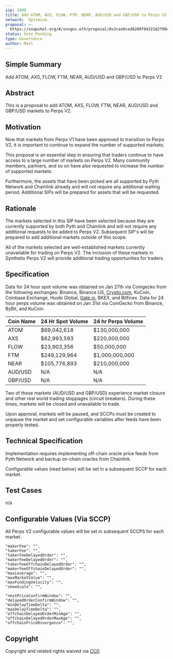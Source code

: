 ```yaml
---
sip: 2000
title: Add ATOM, AXS, FLOW, FTM, NEAR, AUD/USD and GBP/USD to Perps V2
network:  Optimism
proposal: >- 
  https://snapshot.org/#/snxgov.eth/proposal/0x2cee9ced8200f0432162f004470dc6443d820bd452e8715c81a332c827dc7464
status: Vote_Pending
type: Governance
author: Matt
---
```


## Simple Summary

Add ATOM, AXS, FLOW, FTM, NEAR, AUD/USD and GBP/USD to Perps V2

## Abstract

This is a proposal to add ATOM, AXS, FLOW, FTM, NEAR, AUD/USD and GBP/USD markets to Perps V2.

## Motivation

Now that markets from Perps V1 have been approved to transition to Perps V2, it is important to continue to expand the number of supported markets. 

This proposal is an essential step in ensuring that traders continue to have access to a large number of markets on Perps V2. Many community members, partners, and so on have also requested to increase the number of supported markets.

Furthermore, the assets that have been picked are all supported by Pyth Network and Chainlink already and will not require any additional waiting period. Additional SIPs will be prepared for assets that will be requested.

## Rationale

The markets selected in this SIP have been selected because they are currently supported by both Pyth and Chainlink and will not require any additional requests to be added to Perps V2. Subsequent SIP's will be prepared to add additional markets outside of this scope.

All of the markets selected are well-established markets currently unavailable for trading on Perps V2. The inclusion of these markets in Synthetix Perps V2 will provide additional trading opportunities for traders.

## Specification

Data for 24 hour spot volume was obtained on Jan 27th via Coingecko from the following exchanges: Binance, Binance US, [Crypto.com](http://Crypto.com), KuCoin, Coinbase Exchange, Huobi Global, [Gate.io](http://Gate.io), BKEX, and Bitfinex. Data for 24 hour perps volume was obtained on Jan 31st via CoinGecko from Binance, ByBit, and KuCoin


| Coin Name | 24 Hr Spot Volume | 24 hr Perps Volume |
|-----------|-------------------|--------------------|
| ATOM      | $69,042,618       | $130,000,000       |
| AXS       | $62,993,593       | $220,000,000       |
| FLOW      | $23,903,356       | $50,000,000        |
| FTM       | $249,129,964      | $1,000,000,000     |
| NEAR      | $105,776,893      | $210,000,000       |
| AUD/USD   | N/A               | N/A                |
| GBP/USD   | N/A               | N/A                |

Two of these markets (AUD/USD and GBP/USD) experience market closure and other real world trading stoppages (circuit breakers). During these times, markets will be closed and unavailable to trade.

Upon approval, markets will be paused, and SCCPs must be created to unpause the market and set configurable variables after feeds have been properly tested. 

## Technical Specification

Implementation requires implementing off-chain oracle price feeds from Pyth Network and backup on-chain oracles from Chainlink.

Configurable values (read below) will be set in a subsequent SCCP for each market.

## Test Cases

n/a

## Configurable Values (Via SCCP)

All Perps V2 configurable values will be set in subsequent SCCPS for each market.

    "makerFee": "",
    "takerFee": "",
    "takerFeeDelayedOrder": "",
    "makerFeeDelayedOrder": "",
    "takerFeeOffchainDelayedOrder": "",
    "makerFeeOffchainDelayedOrder": "",
    "maxLeverage": "",
    "maxMarketValue": "",
    "maxFundingVelocity": "",
    "skewScale": "",

    "nextPriceConfirmWindow": "",
    "delayedOrderConfirmWindow": "",
    "minDelayTimeDelta": "",
    "maxDelayTimeDelta": "",
    "offchainDelayedOrderMinAge": "",
    "offchainDelayedOrderMaxAge": "",
    "offchainPriceDivergence": "",
## Copyright

Copyright and related rights waived via [CC0](https://creativecommons.org/publicdomain/zero/1.0/).

